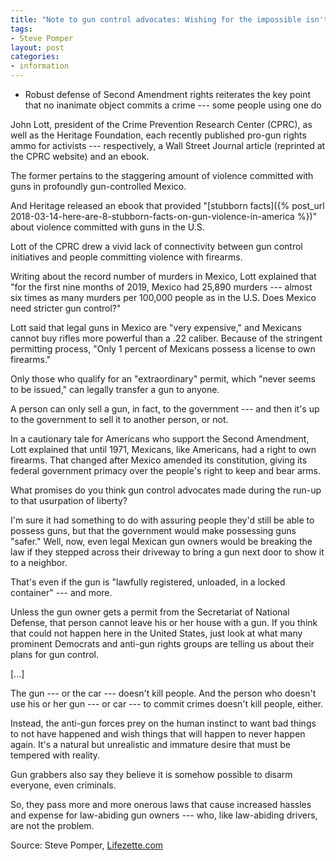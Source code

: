 ```yaml
---
title: "Note to gun control advocates: Wishing for the impossible isn't a plan"
tags:
- Steve Pomper
layout: post
categories:
- information
---
```


- Robust defense of Second Amendment rights reiterates the key point that no inanimate object commits a crime --- some people using one do

John Lott, president of the Crime Prevention Research Center (CPRC), as well as the Heritage Foundation, each recently published pro-gun rights ammo for activists --- respectively, a Wall Street Journal article (reprinted at the CPRC website) and an ebook.

The former pertains to the staggering amount of violence committed with guns in profoundly gun-controlled Mexico.

And Heritage released an ebook that provided "[stubborn facts]({% post_url 2018-03-14-here-are-8-stubborn-facts-on-gun-violence-in-america %})" about violence committed with guns in the U.S.

Lott of the CPRC drew a vivid lack of connectivity between gun control initiatives and people committing violence with firearms.

Writing about the record number of murders in Mexico, Lott explained that "for the first nine months of 2019, Mexico had 25,890 murders --- almost six times as many murders per 100,000 people as in the U.S. Does Mexico need stricter gun control?"

Lott said that legal guns in Mexico are "very expensive," and Mexicans cannot buy rifles more powerful than a .22 caliber. Because of the stringent permitting process, "Only 1 percent of Mexicans possess a license to own firearms."

Only those who qualify for an "extraordinary" permit, which "never seems to be issued," can legally transfer a gun to anyone.

A person can only sell a gun, in fact, to the government --- and then it's up to the government to sell it to another person, or not.

In a cautionary tale for Americans who support the Second Amendment, Lott explained that until 1971, Mexicans, like Americans, had a right to own firearms. That changed after Mexico amended its constitution, giving its federal government primacy over the people's right to keep and bear arms.

What promises do you think gun control advocates made during the run-up to that usurpation of liberty?

I'm sure it had something to do with assuring people they'd still be able to possess guns, but that the government would make possessing guns "safer." Well, now, even legal Mexican gun owners would be breaking the law if they stepped across their driveway to bring a gun next door to show it to a neighbor.

That's even if the gun is "lawfully registered, unloaded, in a locked container" --- and more.

Unless the gun owner gets a permit from the Secretariat of National Defense, that person cannot leave his or her house with a gun. If you think that could not happen here in the United States, just look at what many prominent Democrats and anti-gun rights groups are telling us about their plans for gun control.

\[...\]

The gun --- or the car --- doesn't kill people. And the person who doesn't use his or her gun --- or car --- to commit crimes doesn't kill people, either.

Instead, the anti-gun forces prey on the human instinct to want bad things to not have happened and wish things that will happen to never happen again. It's a natural but unrealistic and immature desire that must be tempered with reality.

Gun grabbers also say they believe it is somehow possible to disarm everyone, even criminals.

So, they pass more and more onerous laws that cause increased hassles and expense for law-abiding gun owners --- who, like law-abiding drivers, are not the problem.

Source: Steve Pomper, [Lifezette.com](https://www.lifezette.com/2019/11/gun-control-advocates-wishing-impossible-isnt-plan/)
